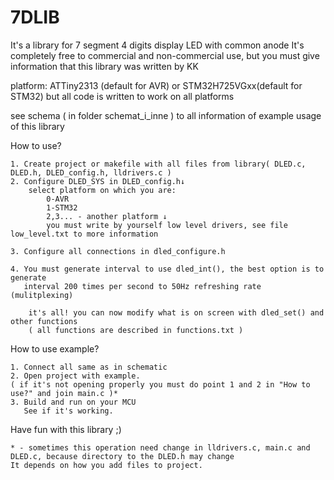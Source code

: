 # 7DLIB
It's a library for 7 segment 4 digits display LED with common anode
It's completely free to commercial and non-commercial use, but you must give information that this library was written by KK


platform: ATTiny2313 (default for AVR) or STM32H725VGxx(default for STM32) 
	but all code is written to work on all platforms 

see schema ( in folder schemat_i_inne ) to all information of example usage of this library

How to use?
```
1. Create project or makefile with all files from library( DLED.c, DLED.h, DLED_config.h, lldrivers.c )
2. Configure DLED_SYS in DLED_config.h↓
	select platform on which you are:
	 	0-AVR 
	 	1-STM32
	 	2,3... - another platform ↓
	 	you must write by yourself low level drivers, see file low_level.txt to more information
	 
3. Configure all connections in dled_configure.h
	 
4. You must generate interval to use dled_int(), the best option is to generate 
   interval 200 times per second to 50Hz refreshing rate (mulitplexing)

    it's all! you can now modify what is on screen with dled_set() and other functions
    ( all functions are described in functions.txt )
```
How to use example?
```
1. Connect all same as in schematic 
2. Open project with example.
( if it's not opening properly you must do point 1 and 2 in "How to use?" and join main.c )*
3. Build and run on your MCU
   See if it's working.
```

Have fun with this library ;)

```
* - sometimes this operation need change in lldrivers.c, main.c and DLED.c, because directory to the DLED.h may change
It depends on how you add files to project.
``` 
